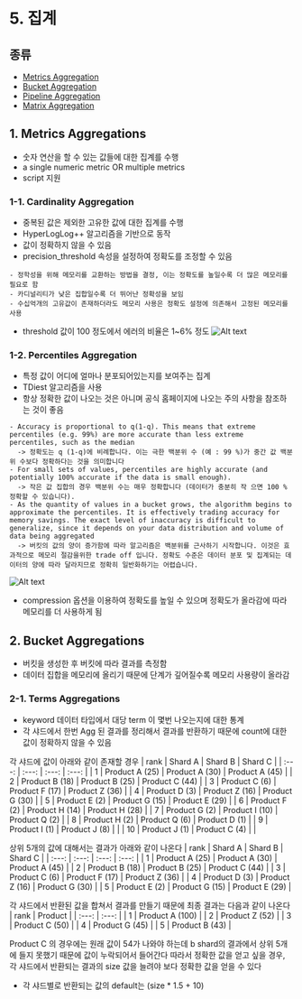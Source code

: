 # 5. 집계
## 종류
- [Metrics Aggregation](https://www.elastic.co/guide/en/elasticsearch/reference/current/search-aggregations-metrics.html)
- [Bucket Aggregation](https://www.elastic.co/guide/en/elasticsearch/reference/current/search-aggregations-bucket.html)
- [Pipeline Aggregation](https://www.elastic.co/guide/en/elasticsearch/reference/current/search-aggregations-pipeline.html)
- [Matrix Aggregation](https://www.elastic.co/guide/en/elasticsearch/reference/current/search-aggregations-matrix.html)

## 1. Metrics Aggregations
- 숫자 연산을 할 수 있는 값들에 대한 집계를 수행
- a single numeric metric OR multiple metrics
- script 지원
### 1-1. Cardinality Aggregation
- 중복된 값은 제외한 고유한 값에 대한 집계를 수행
- HyperLogLog++ 알고리즘을 기반으로 동작
- 값이 정확하지 않을 수 있음
- precision_threshold 속성을 설정하여 정확도를 조정할 수 있음
```
- 정학성을 위해 메모리를 교환하는 방법을 결정, 이는 정확도를 높일수록 더 많은 메모리를 필요로 함
- 카디널리티가 낮은 집합일수록 더 뛰어난 정확성을 보임
- 수십억개의 고유값이 존재하더라도 메모리 사용은 정확도 설정에 의존해서 고정된 메모리를 사용
```
- threshold 값이 100 정도에서 에러의 비율은 1~6% 정도
![Alt text](https://www.elastic.co/guide/en/elasticsearch/reference/current/images/cardinality_error.png)

### 1-2. Percentiles Aggregation
- 특정 값이 어디에 얼마나 분포되어있는지를 보여주는 집계
- TDiest 알고리즘을 사용
- 항상 정확한 값이 나오는 것은 아니며 공식 홈페이지에 나오는 주의 사항을 참조하는 것이 좋음
```
- Accuracy is proportional to q(1-q). This means that extreme percentiles (e.g. 99%) are more accurate than less extreme percentiles, such as the median
  -> 정확도는 q (1-q)에 비례합니다. 이는 극한 백분위 수 (예 : 99 %)가 중간 값 백분위 수보다 정확하다는 것을 의미합니다
- For small sets of values, percentiles are highly accurate (and potentially 100% accurate if the data is small enough).
  -> 작은 값 집합의 경우 백분위 수는 매우 정확합니다 (데이터가 충분히 작 으면 100 % 정확할 수 있습니다).
- As the quantity of values in a bucket grows, the algorithm begins to approximate the percentiles. It is effectively trading accuracy for memory savings. The exact level of inaccuracy is difficult to generalize, since it depends on your data distribution and volume of data being aggregated
  -> 버킷의 값의 양이 증가함에 따라 알고리즘은 백분위를 근사하기 시작합니다. 이것은 효과적으로 메모리 절감을위한 trade off 입니다. 정확도 수준은 데이터 분포 및 집계되는 데이터의 양에 따라 달라지므로 정확히 일반화하기는 어렵습니다.
```
 ![Alt text](https://www.elastic.co/guide/en/elasticsearch/reference/current/images/percentiles_error.png)
 - compression 옵션을 이용하여 정확도를 높일 수 있으며 정확도가 올라감에 따라 메모리를 더 사용하게 됨
 
 ## 2. Bucket Aggregations
 - 버킷을 생성한 후 버킷에 따라 결과를 측정함
 - 데이터 집합을 메모리에 올리기 때문에 단계가 깊어질수록 메모리 사용량이 올라감
 ### 2-1. Terms Aggregations
 - keyword 데이터 타입에서 대당 term 이 몇번 나오는지에 대한 통계
 - 각 샤드에서 한번 Agg 된 결과를 정리해서 결과를 반환하기 때문에 count에 대한 값이 정확하지 않을 수 있음
 
 각 샤드에 값이 아래와 같이 존재할 경우
| rank | Shard A | Shard B | Shard C |
| :---: | :---: | :---: | :---: |
| 1 | Product A (25) | Product A (30) | Product A (45) |
| 2 | Product B (18) | Product B (25) | Product C (44) |
| 3 | Product C (6) | Product F (17) | Product Z (36) |
| 4 | Product D (3) | Product Z (16) | Product G (30) |
| 5 | Product E (2) | Product G (15) | Product E (29) |
| 6 | Product F (2) | Product H (14) | Product H (28) |
| 7 | Product G (2) | Product I (10) | Product Q (2) |
| 8 | Product H (2) | Product Q (6) | Product D (1) |
| 9 | Product I (1) | Product J (8) |   |
| 10 | Product J (1) | Product C (4) |   |

상위 5개의 값에 대해서는 결과가 아래와 같이 나온다
| rank | Shard A | Shard B | Shard C |
| :---: | :---: | :---: | :---: |
| 1 | Product A (25) | Product A (30) | Product A (45) |
| 2 | Product B (18) | Product B (25) | Product C (44) |
| 3 | Product C (6) | Product F (17) | Product Z (36) |
| 4 | Product D (3) | Product Z (16) | Product G (30) |
| 5 | Product E (2) | Product G (15) | Product E (29) |

각 샤드에서 반환된 값을 합쳐서 결과를 만들기 때문에 최종 결과는 다음과 같이 나온다
| rank | Product |
| :---: | :---: |
| 1 | Product A (100) |
| 2 | Product Z (52) | 
| 3 | Product C (50) | 
| 4 | Product G (45) | 
| 5 | Product B (43) |

Product C 의 경우에는 원래 값이 54가 나와야 하는데 b shard의 결과에서 상위 5개에 들지 못했기 때문에 값이 누락되어서 들어간다
따라서 정확한 값을 얻고 싶을 경우, 각 샤드에서 반환되는 결과의 size 값을 늘려야 보다 정확한 값을 얻을 수 있다   

- 각 샤드별로 반환되는 값의 default는 (size * 1.5 + 10)
